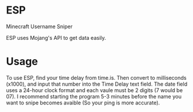 # ESP
Minecraft Username Sniper

ESP uses Mojang's API to get data easily.
# Usage
To use ESP, find your time delay from time.is. Then convert to milliseconds (x1000), and input that number into the Time Delay text field. The date field uses a 24-hour clock format and each vaule must be 2 digits (7 would be 07). I recommend starting the program 5-3 minutes before the name you want to snipe becomes avaible (So your ping is more accurate).

